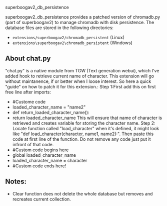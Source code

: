 superboogav2_db_persistence

superboogav2_db_persistence provides a patched version of chromadb.py (part of superboogav2) to manage chromadb with disk persistence. The database files are stored in the following directories:

- `extensions/superboogav2/chromadb_persistent` (Linux)
- `extensions\superboogav2\chromadb_persistent` (Windows)

## About chat.py
"chat.py" is a native module from TGW (Text generation webui), which I've added hook to retrieve current name of character. This extension will go without maintanence, if or better when I loose interest.
So here a quick "guide" on how to patch it for this extension.:
Step 1:First add this on first free line after imports:
- #Custome code
- loaded_character_name = "name2"
- def return_loaded_character_name():
-    return loaded_character_name
This will ensure that name of character is retrieved and creates variable for storing the character name.
Step 2:
Locate function called "load_character" when it's defined, it might look like "def load_character(character, name1, name2):". Then paste this code at first line of the function. Do not remove any code just put it infront of that code.
-    #Custom code begins here
-    global loaded_character_name
-    loaded_character_name = character
-   #Custom code ends here!

## Notes:

- Clear function does not delete the whole database but removes and recreates current collection.
